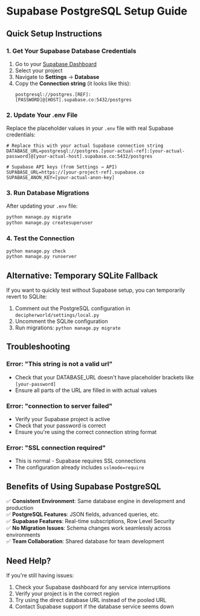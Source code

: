# Supabase PostgreSQL Setup Guide

## Quick Setup Instructions

### 1. Get Your Supabase Database Credentials

1. Go to your [Supabase Dashboard](https://supabase.com/dashboard)
2. Select your project
3. Navigate to **Settings** → **Database**
4. Copy the **Connection string** (it looks like this):
   ```
   postgresql://postgres.[REF]:[PASSWORD]@[HOST].supabase.co:5432/postgres
   ```

### 2. Update Your .env File

Replace the placeholder values in your `.env` file with real Supabase credentials:

```env
# Replace this with your actual Supabase connection string
DATABASE_URL=postgresql://postgres.[your-actual-ref]:[your-actual-password]@[your-actual-host].supabase.co:5432/postgres

# Supabase API keys (from Settings → API)
SUPABASE_URL=https://[your-project-ref].supabase.co
SUPABASE_ANON_KEY=[your-actual-anon-key]
```

### 3. Run Database Migrations

After updating your `.env` file:

```bash
python manage.py migrate
python manage.py createsuperuser
```

### 4. Test the Connection

```bash
python manage.py check
python manage.py runserver
```

## Alternative: Temporary SQLite Fallback

If you want to quickly test without Supabase setup, you can temporarily revert to SQLite:

1. Comment out the PostgreSQL configuration in `decipherworld/settings/local.py`
2. Uncomment the SQLite configuration
3. Run migrations: `python manage.py migrate`

## Troubleshooting

### Error: "This string is not a valid url"
- Check that your DATABASE_URL doesn't have placeholder brackets like `[your-password]`
- Ensure all parts of the URL are filled in with actual values

### Error: "connection to server failed"
- Verify your Supabase project is active
- Check that your password is correct
- Ensure you're using the correct connection string format

### Error: "SSL connection required"
- This is normal - Supabase requires SSL connections
- The configuration already includes `sslmode=require`

## Benefits of Using Supabase PostgreSQL

✅ **Consistent Environment**: Same database engine in development and production  
✅ **PostgreSQL Features**: JSON fields, advanced queries, etc.  
✅ **Supabase Features**: Real-time subscriptions, Row Level Security  
✅ **No Migration Issues**: Schema changes work seamlessly across environments  
✅ **Team Collaboration**: Shared database for team development  

## Need Help?

If you're still having issues:
1. Check your Supabase dashboard for any service interruptions
2. Verify your project is in the correct region
3. Try using the direct database URL instead of the pooled URL
4. Contact Supabase support if the database service seems down